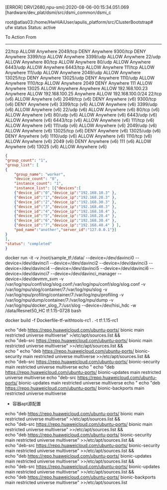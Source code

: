 
[ERROR] DRV(2680,npu-smi):2020-08-06-00:15:34.051.069 [hardware/dev_plat/dsmi/src/dsmi_common/dsmi_c



root@atlas03:/home/HwHiAiUser/apulis_platform/src/ClusterBootstrap# ufw status
Status: active

To                         Action      From
--                         ------      ----
22/tcp                     ALLOW       Anywhere
2049/tcp                   DENY        Anywhere
9300/tcp                   DENY        Anywhere
3399/tcp                   ALLOW       Anywhere
3399/udp                   ALLOW       Anywhere
22/udp                     ALLOW       Anywhere
80/tcp                     ALLOW       Anywhere
80/udp                     ALLOW       Anywhere
6443/udp                   ALLOW       Anywhere
6443/tcp                   ALLOW       Anywhere
111/tcp                    ALLOW       Anywhere
111/udp                    ALLOW       Anywhere
2049/udp                   ALLOW       Anywhere
13025/tcp                  DENY        Anywhere
13025/udp                  DENY        Anywhere
1110/udp                   ALLOW       Anywhere
1110/tcp                   ALLOW       Anywhere
2049                       DENY        Anywhere
111                        ALLOW       Anywhere
13025                      ALLOW       Anywhere
Anywhere                   ALLOW       192.168.100.23
Anywhere                   ALLOW       192.168.100.25
Anywhere                   ALLOW       192.168.100.0/24
22/tcp (v6)                ALLOW       Anywhere (v6)
2049/tcp (v6)              DENY        Anywhere (v6)
9300/tcp (v6)              DENY        Anywhere (v6)
3399/tcp (v6)              ALLOW       Anywhere (v6)
3399/udp (v6)              ALLOW       Anywhere (v6)
22/udp (v6)                ALLOW       Anywhere (v6)
80/tcp (v6)                ALLOW       Anywhere (v6)
80/udp (v6)                ALLOW       Anywhere (v6)
6443/udp (v6)              ALLOW       Anywhere (v6)
6443/tcp (v6)              ALLOW       Anywhere (v6)
111/tcp (v6)               ALLOW       Anywhere (v6)
111/udp (v6)               ALLOW       Anywhere (v6)
2049/udp (v6)              ALLOW       Anywhere (v6)
13025/tcp (v6)             DENY        Anywhere (v6)
13025/udp (v6)             DENY        Anywhere (v6)
1110/udp (v6)              ALLOW       Anywhere (v6)
1110/tcp (v6)              ALLOW       Anywhere (v6)
2049 (v6)                  DENY        Anywhere (v6)
111 (v6)                   ALLOW       Anywhere (v6)
13025 (v6)                 ALLOW       Anywhere (v6)

```hccl_8p.json
{
"group_count": "1",
"group_list": [
{
    "group_name": "worker",
    "device_count": "8",
    "instance_count": "1",
    "instance_list": [{"devices":[ 
    {"device_id":"0","device_ip":"192.168.10.3" },
    {"device_id":"1","device_ip":"192.168.20.3" },
    {"device_id":"2","device_ip":"192.168.30.3" },
    {"device_id":"3","device_ip":"192.168.40.3" },
    {"device_id":"4","device_ip":"192.168.10.4" },
    {"device_id":"5","device_ip":"192.168.20.4" },
    {"device_id":"6","device_ip":"192.168.30.4" },
    {"device_id":"7","device_ip":"192.168.40.4" } ],
    "pod_name":"another","server_id":"127.0.0.1"}]
}
],
"status": "completed"
}
```

docker run -it -v /root/sample_tf:/data/ 
--device=/dev/davinci0 
--device=/dev/davinci1 
--device=/dev/davinci2 
--device=/dev/davinci3 
--device=/dev/davinci4 
--device=/dev/davinci5 
--device=/dev/davinci6 
--device=/dev/davinci7 
--device=/dev/davinci_manager 
--device=/dev/devmm_svm 
-v /var/log/npu/conf/slog/slog.conf:/var/log/npu/conf/slog/slog.conf 
-v /var/log/npu/slog/container/7:/var/log/npu/slog 
-v /var/log/npu/profiling/container/7:/var/log/npu/profiling 
-v /var/log/npu/dump/container/7:/var/log/npu/dump 
-v /var/log/npu/docker_slog_7:/usr/slog 
--device=/dev/hisi_hdc 
-w /data/Resnet50_HC tf:1.15-0728 bash


docker build -f Dockerfile-tf-withtools-rc1 . -t tf:1.15-rc1


echo "deb https://repo.huaweicloud.com/ubuntu-ports/ bionic main restricted universe multiverse" >/etc/apt/sources.list && \
echo "deb-src https://repo.huaweicloud.com/ubuntu-ports/ bionic main restricted universe multiverse" >>/etc/apt/sources.list && \
echo "
echo "deb https://repo.huaweicloud.com/ubuntu-ports/ bionic-security main restricted universe multiverse >>/etc/apt/sources.list && \
echo "deb-src https://repo.huaweicloud.com/ubuntu-ports/ bionic-security main restricted universe multiverse 
echo "
echo "deb https://repo.huaweicloud.com/ubuntu-ports/ bionic-updates main restricted universe multiverse
echo "deb-src https://repo.huaweicloud.com/ubuntu-ports/ bionic-updates main restricted universe multiverse
echo "
echo "deb https://repo.huaweicloud.com/ubuntu-ports/ bionic-backports main restricted universe multiverse



* 容器apt源配置


echo "deb  https://repo.huaweicloud.com/ubuntu-ports/ bionic main restricted universe multiverse" >/etc/apt/sources.list && \
echo "deb-src   https://repo.huaweicloud.com/ubuntu-ports/ bionic main restricted universe multiverse" >>/etc/apt/sources.list && \
echo "deb  https://repo.huaweicloud.com/ubuntu-ports/ bionic-security main restricted universe multiverse" >>/etc/apt/sources.list && \
echo "deb-src  https://repo.huaweicloud.com/ubuntu-ports/ bionic-security main restricted universe multiverse" >>/etc/apt/sources.list && \
echo "deb  https://repo.huaweicloud.com/ubuntu-ports/ bionic-updates main restricted universe multiverse" >>/etc/apt/sources.list && \
echo "deb-src  https://repo.huaweicloud.com/ubuntu-ports/ bionic-updates main restricted universe multiverse" >>/etc/apt/sources.list && \
echo "deb  https://repo.huaweicloud.com/ubuntu-ports/ bionic-backports main restricted universe multiverse" >>/etc/apt/sources.list 

